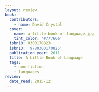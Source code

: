 ```yaml
---
layout: review
book:
  contributors:
    - name: David Crystal
  cover:
    name: a-little-book-of-language.jpg
    tint_color: '#77766e'
  isbn10: 0300170823
  isbn13: '9780300170825'
  publication_year: 2011
  title: A Little Book of Language
  tags:
    - non-fiction
    - languages
review:
  date_read: 2015-12
---
```

